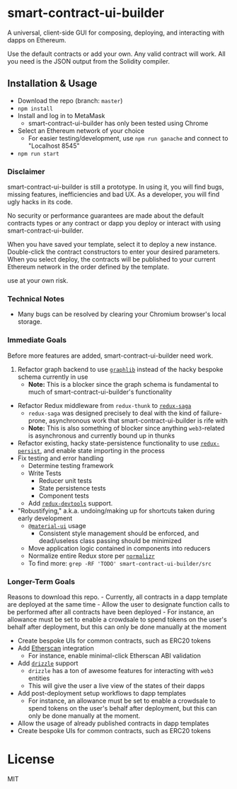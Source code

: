 # smart-contract-ui-builder
A universal, client-side GUI for composing, deploying, and interacting with dapps on Ethereum.

Use the default contracts or add your own. Any valid contract will work. All you need is the JSON output from the Solidity compiler.

## Installation & Usage
- Download the repo (branch: `master`)
- `npm install`
- Install and log in to MetaMask
  - smart-contract-ui-builder has only been tested using Chrome
- Select an Ethereum network of your choice
  - For easier testing/development, use `npm run ganache` and connect to
  "Localhost 8545"
- `npm run start`

### Disclaimer
smart-contract-ui-builder is still a prototype. In using it, you will find bugs, missing features, inefficiencies and bad UX. As a developer, you will find ugly hacks in its code.

No security or performance guarantees are made about the default contracts types or any contract or dapp you deploy
or interact with using smart-contract-ui-builder.

When you have saved your template, select it to deploy a new instance. Double-click the contract constructors to enter your desired parameters. When you select deploy, the contracts will be published to your current Ethereum network in the order defined by the template.

use at your own risk.

### Technical Notes
- Many bugs can be resolved by clearing your Chromium browser's local storage.


### Immediate Goals

Before more features are added, smart-contract-ui-builder need work. 

1. Refactor graph backend to use [`graphlib`](https://www.npmjs.com/package/graphlib) instead of the hacky bespoke schema currently in use
	- **Note:** This is a blocker since the graph schema is fundamental to much of smart-contract-ui-builder's functionality
- Refactor Redux middleware from `redux-thunk` to [`redux-saga`](https://www.npmjs.com/package/redux-saga)
	- `redux-saga` was designed precisely to deal with the kind of failure-prone, asynchronous work that smart-contract-ui-builder is rife with
	- **Note:** This is also something of blocker since anything `web3`-related is asynchronous and currently bound up in thunks
- Refactor existing, hacky state-persistence functionality to use [`redux-persist`](https://www.npmjs.com/package/redux-persist), and enable state importing in the process
- Fix testing and error handling
	- Determine testing framework
	- Write Tests
		- Reducer unit tests
		- State persistence tests
		- Component tests
	- Add [`redux-devtools`](https://github.com/reduxjs/redux-devtools) support.
- "Robustifying," a.k.a. undoing/making up for shortcuts taken during early development
	- [`@material-ui`](https://www.npmjs.com/package/@material-ui/core) usage
		- Consistent style management should be enforced, and dead/useless class passing should be minimized
	- Move application logic contained in components into reducers
	- Normalize entire Redux store per [`normalizr`](https://github.com/paularmstrong/normalizr )
	- To find more: `grep -RF 'TODO' smart-contract-ui-builder/src`

### Longer-Term Goals

Reasons to download this repo.
	- Currently, all contracts in a dapp template are deployed at the same time
	- Allow the user to designate function calls to be performed after all contracts have been deployed
	- For instance, an allowance must be set to enable a crowdsale to spend tokens on the user's behalf after deployment, but this can only be done manually at the moment
- Create bespoke UIs for common contracts, such as ERC20 tokens
- Add [Etherscan](https://etherscan.io/) integration
	- For instance, enable minimal-click Etherscan ABI validation
- Add [`drizzle`](https://github.com/trufflesuite/drizzle) support
	- `drizzle` has a ton of awesome features for interacting with `web3` entities
	- This will give the user a live view of the states of their dapps
- Add post-deployment setup workflows to dapp templates
	- For instance, an allowance must be set to enable a crowdsale to spend tokens on the user's behalf after deployment, but this can only be done manually at the moment.
- Allow the usage of already published contracts in dapp templates
- Create bespoke UIs for common contracts, such as ERC20 tokens

# License

MIT

